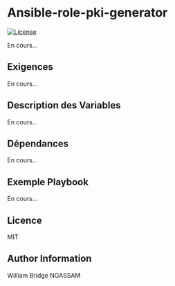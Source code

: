 Ansible-role-pki-generator
=========

[![License](https://img.shields.io/badge/license-MIT-blue.svg)](https://github.com/willbrid/ansible-role-pki-generator/blob/main/LICENSE)

En cours...

Exigences
------------

En cours...

Description des Variables
--------------

En cours...

Dépendances
------------

En cours...

Exemple Playbook
----------------

En cours...

Licence
-------

MIT

Author Information
------------------

William Bridge NGASSAM
